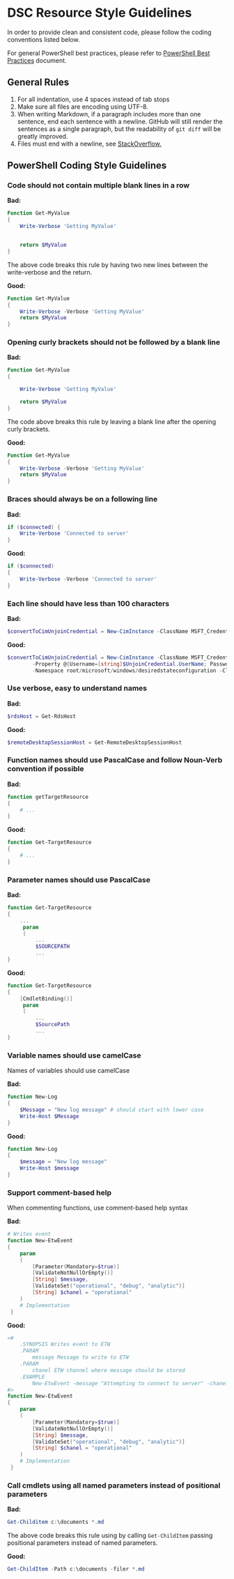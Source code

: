 # DSC Resource Style Guidelines

In order to provide clean and consistent code, please follow the coding conventions listed below.

For general PowerShell best practices, please refer to [PowerShell Best Practices](https://github.com/PowerShell/PSScriptAnalyzer/blob/development/PowerShellBestPractices.md) document.

## General Rules

1. For all indentation, use 4 spaces instead of tab stops
1. Make sure all files are encoding using UTF-8.
1. When writing Markdown, if a paragraph includes more than one sentence, end each sentence with a newline.
  GitHub will still render the sentences as a single paragraph, but the readability of `git diff` will be greatly improved.
1. Files must end with a newline, see [StackOverflow.](http://stackoverflow.com/questions/5813311/no-newline-at-end-of-file)

## PowerShell Coding Style Guidelines

### Code should not contain multiple blank lines in a row

**Bad:**

```powershell
Function Get-MyValue
{
    Write-Verbose 'Getting MyValue'


    return $MyValue
}
```

The above code breaks this rule by having two new lines between the write-verbose and the return.

**Good:**

```powershell
Function Get-MyValue
{
    Write-Verbose -Verbose 'Getting MyValue'
    return $MyValue
}
```

### Opening curly brackets should not be followed by a blank line

**Bad:**

```powershell
Function Get-MyValue
{

    Write-Verbose 'Getting MyValue'

    return $MyValue
}
```

The code above breaks this rule by leaving a blank line after the opening curly brackets.

**Good:**

```powershell
Function Get-MyValue
{
    Write-Verbose -Verbose 'Getting MyValue'
    return $MyValue
}
```

### Braces should always be on a following line

**Bad:**

```powershell
if ($connected) {
    Write-Verbose 'Connected to server'
}
```

**Good:**

```powershell
if ($connected)
{
    Write-Verbose -Verbose 'Connected to server'
}
```

### Each line should have less than 100 characters

**Bad:**

```powershell
$convertToCimUnjoinCredential = New-CimInstance -ClassName MSFT_Credential -Property @{Username=[string]$UnjoinCredential.UserName; Password=[string]$null} -Namespace root/microsoft/windows/desiredstateconfiguration -ClientOnly
```

**Good:**

```powershell
$convertToCimUnjoinCredential = New-CimInstance -ClassName MSFT_Credential `
        -Property @{Username=[string]$UnjoinCredential.UserName; Password=[string]$null} `
        -Namespace root/microsoft/windows/desiredstateconfiguration -ClientOnly
```

### Use verbose, easy to understand names

**Bad:**

```powershell
$rdsHost = Get-RdsHost
```

**Good:**

```powershell
$remoteDesktopSessionHost = Get-RemoteDesktopSessionHost
```

### Function names should use PascalCase and follow Noun-Verb convention if possible

**Bad:**

```powershell
function getTargetResource
{
    # ...
}
```

**Good:**

```powershell
function Get-TargetResource
{
    # ...
}
```

### Parameter names should use PascalCase

**Bad:**

```powershell
function Get-TargetResource
{
    ...
     param
     (
         ...
         $SOURCEPATH
         ...
}
```

**Good:**

```powershell
function Get-TargetResource
{
    [CmdletBinding()]
     param
     (
         ...
         $SourcePath
         ...
}
```

### Variable names should use camelCase

Names of variables should use camelCase

**Bad:**

```powershell
function New-Log
{
    $Message = "New log message" # should start with lower case
    Write-Host $Message
}
```

**Good:**

```powershell
function New-Log
{
    $message = "New log message"
    Write-Host $message
}
```

### Support comment-based help

When commenting functions, use comment-based help syntax

**Bad:**

```powershell
# Writes event
function New-EtwEvent
{
    param
    (
        [Parameter(Mandatory=$true)]
        [ValidateNotNullOrEmpty()]
        [String] $message,
        [ValidateSet("operational", "debug", "analytic")]
        [String] $chanel = "operational"
    )
    # Implementation
 }
```

**Good:**

```powershell
<#
    .SYNOPSIS Writes event to ETW
    .PARAM
        message Message to write to ETW
    .PARAM
        chanel ETW channel where message should be stored
    .EXAMPLE
        New-EtwEvent -message "Attempting to connect to server" -chanel "debug"
#>
function New-EtwEvent
{
    param
    (
        [Parameter(Mandatory=$true)]
        [ValidateNotNullOrEmpty()]
        [String] $message,
        [ValidateSet("operational", "debug", "analytic")]
        [String] $chanel = "operational"
    )
    # Implementation
 }
```

### Call cmdlets using all named parameters instead of positional parameters

**Bad:**

```powershell
Get-Childitem c:\documents *.md
```

The above code breaks this rule using by calling ```Get-ChildItem``` passing positional parameters instead of named parameters.

**Good:**

```powershell
Get-ChildItem -Path c:\documents -filer *.md
```
